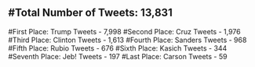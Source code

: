 #Total Number of Tweets: 13,831 
---
#First Place: Trump Tweets - 7,998
#Second Place: Cruz Tweets - 1,976
#Third Place: Clinton Tweets - 1,613
#Fourth Place: Sanders Tweets - 968
#Fifth Place: Rubio Tweets - 676
#Sixth Place: Kasich Tweets - 344
#Seventh Place: Jeb! Tweets - 197
#Last Place: Carson Tweets - 59
